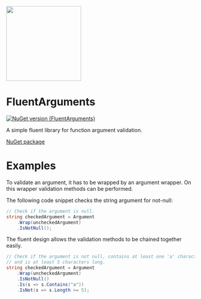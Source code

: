 <img src="https://github.com/onixion/FluentArguments/blob/main/Assets/Icon.png" width="200" height="200">

# FluentArguments
[![NuGet version (FluentArguments)](https://img.shields.io/nuget/v/AlinSpace.FluentArguments.svg?style=flat-square)](https://www.nuget.org/packages/AlinSpace.FluentArguments/)

A simple fluent library for function argument validation.

[NuGet package](https://www.nuget.org/packages/AlinSpace.FluentArguments/)

# Examples

To validate an argument, it has to be wrapped by an argument wrapper.
On this wrapper validation methods can be performed.

The following code snippet checks the string argument for not-null:

```csharp
// Check if the argument is null.
string checkedArgument = Argument
    .Wrap(uncheckedArgument)
    .IsNotNull();
```

The fluent design allows the validation methods to be chained together easily.
	
```csharp
// Check if the argument is not null, contains at least one 'a' character
// and is at least 5 characters long.
string checkedArgument = Argument
    .Wrap(uncheckedArgument)
    .IsNotNull()
	.Is(s => s.Contains("a"))
	.IsNot(s => s.Length >= 5);
```


